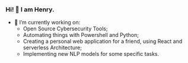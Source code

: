 ### Hi! 👋 I am Henry.

- 🔭 I’m currently working on:
  * Open Source Cybersecurity Tools;
  * Automating things with Powershell and Python;
  * Creating a personal web application for a friend, using React and serverless Architecture;
  * Implementing new NLP models for some specific tasks.
